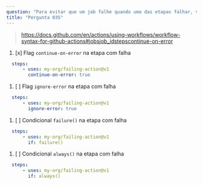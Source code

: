 ```yaml
---
question: "Para evitar que um job falhe quando uma das etapas falhar, você pode incluir:"
title: "Pergunta 035"
---
```


> https://docs.github.com/en/actions/using-workflows/workflow-syntax-for-github-actions#jobsjob_idstepscontinue-on-error
1. [x] Flag `continue-on-error` na etapa com falha
```yaml
  steps:
      - uses: my-org/failing-action@v1
        continue-on-error: true
```
1. [ ] Flag `ignore-error` na etapa com falha
```yaml
  steps:
      - uses: my-org/failing-action@v1
        ignore-error: true
```
1. [ ] Condicional `failure()` na etapa com falha
```yaml
  steps:
      - uses: my-org/failing-action@v1
        if: failure()
```
1. [ ] Condicional `always()` na etapa com falha
```yaml
  steps:
      - uses: my-org/failing-action@v1
        if: always()
```
